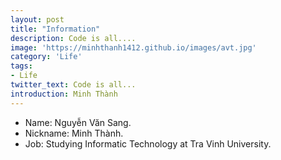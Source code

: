 ```yaml
---
layout: post
title: "Information"
description: Code is all....
image: 'https://minhthanh1412.github.io/images/avt.jpg'
category: 'Life'
tags:
- Life
twitter_text: Code is all...
introduction: Minh Thành
---
```

  * Name: Nguyễn Văn Sang.
  * Nickname: Minh Thành.
  * Job: Studying Informatic Technology at Tra Vinh University.
  
